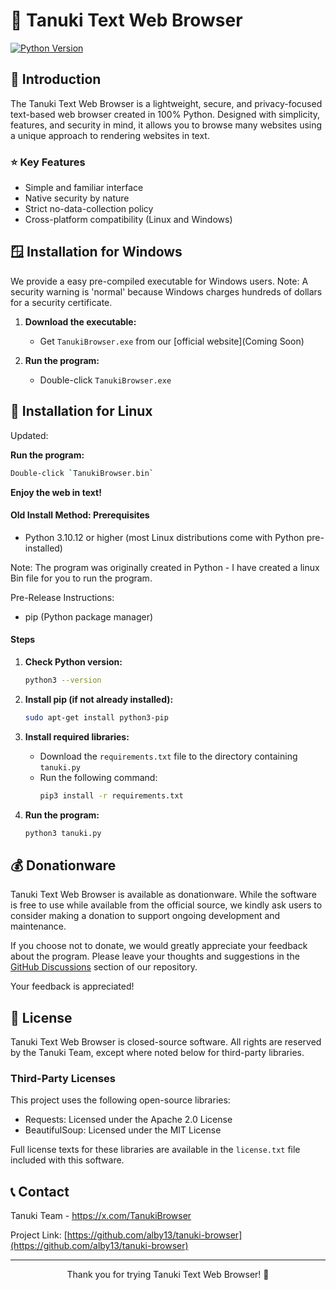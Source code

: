 # 🦝 Tanuki Text Web Browser

[![Python Version](https://img.shields.io/badge/python-3.10%2B-blue)](https://www.python.org/downloads/)

## 📖 Introduction

The Tanuki Text Web Browser is a lightweight, secure, and privacy-focused text-based web browser created in 100% Python. Designed with simplicity, features, and security in mind, it allows you to browse many websites using a unique approach to rendering websites in text.

### ⭐ Key Features

- Simple and familiar interface
- Native security by nature
- Strict no-data-collection policy
- Cross-platform compatibility (Linux and Windows)

## 🪟 Installation for Windows

We provide a easy pre-compiled executable for Windows users. Note: A security warning is 'normal' because Windows charges hundreds of dollars for a security certificate.

1. **Download the executable:**
   - Get `TanukiBrowser.exe` from our [official website](Coming Soon)

2. **Run the program:**
   - Double-click `TanukiBrowser.exe`

## 🚀 Installation for Linux
Updated:

 **Run the program:**
   ```sh
   Double-click `TanukiBrowser.bin`
   ```
 **Enjoy the web in text!**


#### Old Install Method: Prerequisites

- Python 3.10.12 or higher (most Linux distributions come with Python pre-installed)

Note: The program was originally created in Python - I have created a linux Bin file for you to run the program.

Pre-Release Instructions:
- pip (Python package manager)

#### Steps

1. **Check Python version:**
   ```sh
   python3 --version
   ```

2. **Install pip (if not already installed):**
   ```sh
   sudo apt-get install python3-pip
   ```

3. **Install required libraries:**
   - Download the `requirements.txt` file to the directory containing `tanuki.py`
   - Run the following command:
     ```sh
     pip3 install -r requirements.txt
     ```

4. **Run the program:**
   ```sh
   python3 tanuki.py
   ```

## 💰 Donationware

Tanuki Text Web Browser is available as donationware. While the software is free to use while available from the official source, we kindly ask users to consider making a donation to support ongoing development and maintenance.

If you choose not to donate, we would greatly appreciate your feedback about the program. Please leave your thoughts and suggestions in the [GitHub Discussions](https://github.com/alby13/tanuki-browser/discussions) section of our repository.

Your feedback is appreciated!

## 📄 License

Tanuki Text Web Browser is closed-source software. All rights are reserved by the Tanuki Team, except where noted below for third-party libraries.

### Third-Party Licenses

This project uses the following open-source libraries:

- Requests: Licensed under the Apache 2.0 License
- BeautifulSoup: Licensed under the MIT License

Full license texts for these libraries are available in the `license.txt` file included with this software.

## 📞 Contact

Tanuki Team - https://x.com/TanukiBrowser

Project Link: [https://github.com/alby13/tanuki-browser](https://github.com/alby13/tanuki-browser)

---

<p align="center">Thank you for trying Tanuki Text Web Browser! 🦝</p>
